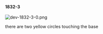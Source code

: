 #### 1832-3
![dev-1832-3-0.png](https://github.com/lil-lab/nlvr/raw/master/nlvr/dev/images/4/dev-1832-3-0.png "dev-1832-3-0.png")

there are two yellow circles touching the base